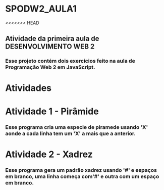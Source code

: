 # SPODW2_AULA1
<<<<<<< HEAD
## Atividade da primeira aula de  DESENVOLVIMENTO WEB 2

### Esse projeto contém dois exercícios feito na aula de Programação Web 2 em JavaScript.

# Atividades

# Atividade 1 - Pirâmide

### Esse programa cria uma especie de piramede usando 'X' aonde a cada linha tem um 'X' a mais que a anterior.


# Atividade 2 - Xadrez

### Esse programa gera um padrão xadrez usando '#' e espaços em branco, uma linha começa com'#' e  outra com um espaço em branco.



